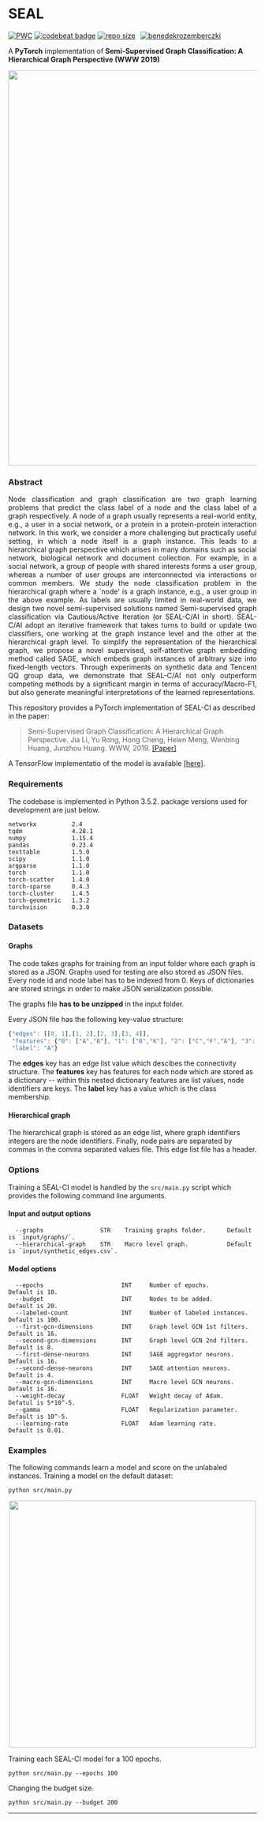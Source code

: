 SEAL
=======
 [![PWC](https://img.shields.io/endpoint.svg?url=https://paperswithcode.com/badge/semi-supervised-graph-classification-a/graph-classification-on-proteins)](https://paperswithcode.com/sota/graph-classification-on-proteins?p=semi-supervised-graph-classification-a) [![codebeat badge](https://codebeat.co/badges/295bfd20-f420-40c6-ad2d-ae1e06ae97aa)](https://codebeat.co/projects/github-com-benedekrozemberczki-seal-ci-master) [![repo size](https://img.shields.io/github/repo-size/benedekrozemberczki/SEAL.svg)](https://github.com/benedekrozemberczki/SEAL/archive/master.zip)⠀[![benedekrozemberczki](https://img.shields.io/twitter/follow/benrozemberczki?style=social&logo=twitter)](https://twitter.com/intent/follow?screen_name=benrozemberczki)⠀⠀

 
A **PyTorch** implementation of **Semi-Supervised Graph Classification: A Hierarchical Graph Perspective (WWW 2019)**

<p align="center">
  <img width="800" src="seal.jpg">
</p>
  
### Abstract
<p align="justify">
Node classification and graph classification are two graph learning problems that predict the class label of a node and the class label of a graph respectively. A node of a graph usually represents a real-world entity, e.g., a user in a social network, or a protein in a protein-protein interaction network. In this work, we consider a more challenging but practically useful setting, in which a node itself is a graph instance. This leads to a hierarchical graph perspective which arises in many domains such as social network, biological network and document collection. For example, in a social network, a group of people with shared interests forms a user group, whereas a number of user groups are interconnected via interactions or common members. We study the node classification problem in the hierarchical graph where a `node' is a graph instance, e.g., a user group in the above example. As labels are usually limited in real-world data, we design two novel semi-supervised solutions named Semi-supervised graph classification via Cautious/Active Iteration (or SEAL-C/AI in short). SEAL-C/AI adopt an iterative framework that takes turns to build or update two classifiers, one working at the graph instance level and the other at the hierarchical graph level. To simplify the representation of the hierarchical graph, we propose a novel supervised, self-attentive graph embedding method called SAGE, which embeds graph instances of arbitrary size into fixed-length vectors. Through experiments on synthetic data and Tencent QQ group data, we demonstrate that SEAL-C/AI not only outperform competing methods by a significant margin in terms of accuracy/Macro-F1, but also generate meaningful interpretations of the learned representations. </p>

This repository provides a PyTorch implementation of SEAL-CI as described in the paper:

> Semi-Supervised Graph Classification: A Hierarchical Graph Perspective.
> Jia Li, Yu Rong, Hong Cheng, Helen Meng, Wenbing Huang, Junzhou Huang.
> WWW, 2019.
> [[Paper]](https://arxiv.org/pdf/1904.05003.pdf)

A TensorFlow implementatio of the model is available [[here]](https://github.com/xiyou3368/SAGE).

### Requirements
The codebase is implemented in Python 3.5.2. package versions used for development are just below.
```
networkx          2.4
tqdm              4.28.1
numpy             1.15.4
pandas            0.23.4
texttable         1.5.0
scipy             1.1.0
argparse          1.1.0
torch             1.1.0
torch-scatter     1.4.0
torch-sparse      0.4.3
torch-cluster     1.4.5
torch-geometric   1.3.2
torchvision       0.3.0
```
### Datasets

#### Graphs
The code takes graphs for training from an input folder where each graph is stored as a JSON. Graphs used for testing are also stored as JSON files. Every node id and node label has to be indexed from 0. Keys of dictionaries are stored strings in order to make JSON serialization possible.

The graphs file **has to be unzipped** in the input folder.

Every JSON file has the following key-value structure:

```javascript
{"edges": [[0, 1],[1, 2],[2, 3],[3, 4]],
 "features": {"0": ["A","B"], "1": ["B","K"], "2": ["C","F","A"], "3": ["A","B"], "4": ["B"]},
 "label": "A"}
```
The **edges** key has an edge list value which descibes the connectivity structure. The **features** key has features for each node which are stored as a dictionary -- within this nested dictionary features are list values, node identifiers are keys. The **label** key has a value which is the class membership.

#### Hierarchical graph

The hierarchical graph is stored as an edge list, where graph identifiers integers are the node identifiers. Finally, node pairs are separated by commas in the comma separated values file. This edge list file has a header.

### Options
Training a SEAL-CI model is handled by the `src/main.py` script which provides the following command line arguments.

#### Input and output options
```
  --graphs                STR    Training graphs folder.      Default is `input/graphs/`.
  --hierarchical-graph    STR    Macro level graph.           Default is `input/synthetic_edges.csv`.
```
#### Model options
```
  --epochs                      INT     Number of epochs.                  Default is 10.
  --budget                      INT     Nodes to be added.                 Default is 20.
  --labeled-count               INT     Number of labeled instances.       Default is 100.
  --first-gcn-dimensions        INT     Graph level GCN 1st filters.       Default is 16.
  --second-gcn-dimensions       INT     Graph level GCN 2nd filters.       Default is 8.
  --first-dense-neurons         INT     SAGE aggregator neurons.           Default is 16.
  --second-dense-neurons        INT     SAGE attention neurons.            Default is 4.
  --macro-gcn-dimensions        INT     Macro level GCN neurons.           Default is 16.
  --weight-decay                FLOAT   Weight decay of Adam.              Defatul is 5*10^-5.
  --gamma                       FLOAT   Regularization parameter.          Default is 10^-5.
  --learning-rate               FLOAT   Adam learning rate.                Default is 0.01.
```
### Examples
The following commands learn a model and score on the unlabaled instances. Training a model on the default dataset:
```
python src/main.py
```
<p align="center">
  <img width="500" src="seal.gif">
</p>

Training each SEAL-CI model for a 100 epochs.
```
python src/main.py --epochs 100
```
Changing the budget size.
```
python src/main.py --budget 200
```

---------------------------------------------------------------
